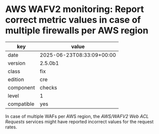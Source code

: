 [//]: # (werk v2)
# AWS WAFV2 monitoring: Report correct metric values in case of multiple firewalls per AWS region

key        | value
---------- | ---
date       | 2025-06-23T08:33:09+00:00
version    | 2.5.0b1
class      | fix
edition    | cre
component  | checks
level      | 1
compatible | yes

In case of multiple WAFs per AWS region, the _AWS/WAFV2 Web ACL Requests_ services might have reported incorrect values for the request rates.
